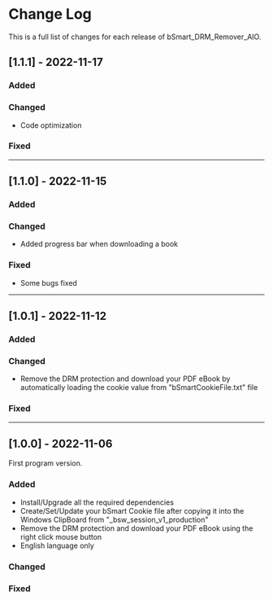 # Change Log
This is a full list of changes for each release of bSmart_DRM_Remover_AIO.
 
## [1.1.1] - 2022-11-17
 
### Added
 
### Changed
 - Code optimization
 
### Fixed
 
----------------------------------------------------------------------------------------
## [1.1.0] - 2022-11-15
 
### Added
 
### Changed
 - Added progress bar when downloading a book
 
### Fixed
 - Some bugs fixed
 
----------------------------------------------------------------------------------------
## [1.0.1] - 2022-11-12
 
### Added
 
### Changed
 - Remove the DRM protection and download your PDF eBook by automatically loading the cookie value from "bSmartCookieFile.txt" file
 
### Fixed
 
----------------------------------------------------------------------------------------

## [1.0.0] - 2022-11-06
  
First program version.
 
### Added
 - Install/Upgrade all the required dependencies
 - Create/Set/Update your bSmart Cookie file after copying it into the Windows ClipBoard from "_bsw_session_v1_production"
 - Remove the DRM protection and download your PDF eBook using the right click mouse button
 - English language only
 
### Changed
 
### Fixed
 